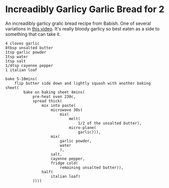 Increadibly Garlicy Garlic Bread for 2
======================================

An increadibly garlicy gralic bread recipe from Babish. One of several variations in [this video](https://www.youtube.com/watch?v=jBnWZijMbMY). It's really bloody garlicy so best eaten as a side to something that can take it.


    4 cloves garlic
    8tbsp unsalted butter
    1tsp garlic powder
    1tsp water
    1tsp salt
    1/4tsp cayenne pepper
    1 italian loaf

    bake 5-10mins(
        flip butter side down and lightly squash with another baking sheet(
            bake on baking sheet 4mins(
                pre-heat oven 230c,
                spread thick(
                    mix into paste(
                        microwave 30s(
                            mix(
                                melt(
                                    1/2 of the unsalted butter),
                                micro-plane(
                                    garlic))),
                        mix(
                            garlic powder,
                            water
                            ),
                        salt,
                        cayenne pepper,
                        fridge cold(
                            remaining unsalted butter)),
                    half(
                        italian loaf)
                ))))
